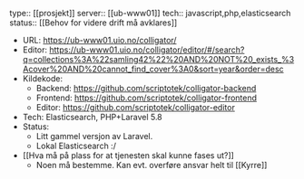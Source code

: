 type:: [[prosjekt]]
server:: [[ub-www01]] 
tech:: javascript,php,elasticsearch
status:: [[Behov for videre drift må avklares]]

- URL: https://ub-www01.uio.no/colligator/
- Editor: https://ub-www01.uio.no/colligator/editor/#/search?q=collections%3A%22samling42%22%20AND%20NOT%20_exists_%3Acover%20AND%20cannot_find_cover%3A0&sort=year&order=desc
- Kildekode:
	- Backend: https://github.com/scriptotek/colligator-backend
	- Frontend: https://github.com/scriptotek/colligator-frontend
	- Editor: https://github.com/scriptotek/colligator-editor
- Tech: Elasticsearch, PHP+Laravel 5.8
- Status:
	- Litt gammel versjon av Laravel.
	- Lokal Elasticsearch :/
- [[Hva må på plass for at tjenesten skal kunne fases ut?]]
	- Noen må bestemme. Kan evt. overføre ansvar helt til [[Kyrre]]